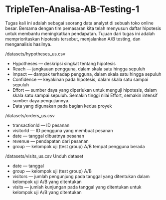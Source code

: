 # TripleTen-Analisa-AB-Testing-1

Tugas kali ini adalah sebagai seorang data analyst di sebuah toko online besar. Bersama dengan tim pemasaran kita telah menyusun daftar hipotesis untuk membantu meningkatkan pendapatan. 
Tujuan dari tugas ini adalah memprioritaskan hipotesis tersebut, menjalankan A/B testing, dan menganalisis hasilnya. 

/datasets/hypotheses_us.csv

-  Hypotheses — deskripsi singkat tentang hipotesis
-  Reach — jangkauan pengguna, dalam skala satu hingga sepuluh
-  Impact — dampak terhadap pengguna, dalam skala satu hingga sepuluh
-  Confidence — keyakinan pada hipotesis, dalam skala satu sampai sepuluh
-  Effort — sumber daya yang diperlukan untuk menguji hipotesis, dalam skala satu sampai sepuluh. Semakin tinggi nilai Effort, semakin intensif sumber daya pengujiannya.
-  Data yang digunakan pada bagian kedua proyek

 /datasets/orders_us.csv

-  transactionId — ID pesanan
-  visitorId — ID pengguna yang membuat pesanan
-  date — tanggal dibuatnya pesanan
-  revenue — pendapatan dari pesanan
-  group — kelompok uji (test group) A/B tempat pengguna berada

/datasets/visits_us.csv Unduh dataset

-  date — tanggal
-  group — kelompok uji (test group) A/B
-  visitors — jumlah pengunjung pada tanggal yang ditentukan dalam kelompok uji A/B yang ditentukan
-  visits — jumlah kunjungan pada tanggal yang ditentukan untuk kelompok uji A/B yang ditentukan
